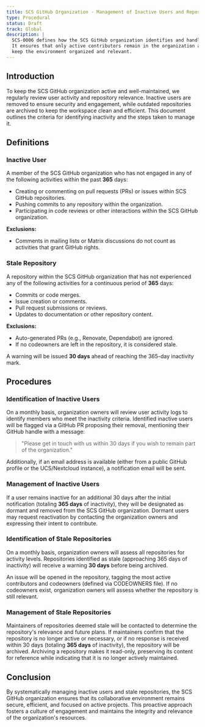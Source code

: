 ```yaml
---
title: SCS GitHub Organization - Management of Inactive Users and Repositories
type: Procedural
status: Draft
track: Global
description: |
  SCS-0006 defines how the SCS GitHub organization identifies and handles inactive users and stale repositories.
  It ensures that only active contributors remain in the organization and that outdated repositories are archived to
  keep the environment organized and relevant.
---
```


## Introduction

To keep the SCS GitHub organization active and well-maintained, we regularly review user activity and repository relevance.
Inactive users are removed to ensure security and engagement, while outdated repositories are archived to keep the
workspace clean and efficient. This document outlines the criteria for identifying inactivity and the steps taken to manage it.

## Definitions

### Inactive User

A member of the SCS GitHub organization who has not engaged in any of the following activities within the past **365** days:

- Creating or commenting on pull requests (PRs) or issues within SCS GitHub repositories.
- Pushing commits to any repository within the organization.
- Participating in code reviews or other interactions within the SCS GitHub organization.

**Exclusions:**

- Comments in mailing lists or Matrix discussions do not count as activities that grant GitHub rights.

### Stale Repository

A repository within the SCS GitHub organization that has not experienced any of the following activities for a continuous period of **365** days:

- Commits or code merges.
- Issue creation or comments.
- Pull request submissions or reviews.
- Updates to documentation or other repository content.

**Exclusions:**

- Auto-generated PRs (e.g., Renovate, Dependabot) are ignored.
- If no codeowners are left in the repository, it is considered stale.

A warning will be issued **30 days** ahead of reaching the 365-day inactivity mark.

## Procedures

### Identification of Inactive Users

On a monthly basis, organization owners will review user activity logs to identify members who meet the inactivity criteria.
Identified inactive users will be flagged via a GitHub PR proposing their removal, mentioning their GitHub handle with a message:

> "Please get in touch with us within 30 days if you wish to remain part of the organization."

Additionally, if an email address is available (either from a public GitHub profile or the UCS/Nextcloud instance),
a notification email will be sent.

### Management of Inactive Users

If a user remains inactive for an additional 30 days after the initial notification (totaling **365 days** of inactivity),
they will be designated as dormant and removed from the SCS GitHub organization. Dormant users may request reactivation
by contacting the organization owners and expressing their intent to contribute.

### Identification of Stale Repositories

On a monthly basis, organization owners will assess all repositories for activity levels. Repositories identified as stale
(approaching 365 days of inactivity) will receive a warning **30 days** before being archived.

An issue will be opened in the repository, tagging the most active contributors and codeowners (defined via CODEOWNERS file).
If no codeowners exist, organization owners will assess whether the repository is still relevant.

### Management of Stale Repositories

Maintainers of repositories deemed stale will be contacted to determine the repository's relevance and future plans.
If maintainers confirm that the repository is no longer active or necessary, or if no response is received within 30 days
(totaling **365 days** of inactivity), the repository will be archived. Archiving a repository makes it read-only,
preserving its content for reference while indicating that it is no longer actively maintained.

## Conclusion

By systematically managing inactive users and stale repositories, the SCS GitHub organization ensures that its collaborative
environment remains secure, efficient, and focused on active projects. This proactive approach fosters a culture of engagement
and maintains the integrity and relevance of the organization's resources.
